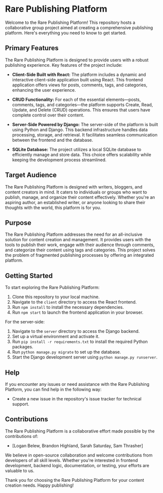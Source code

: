 # Rare Publishing Platform

Welcome to the Rare Publishing Platform! This repository hosts a collaborative group project aimed at creating a comprehensive publishing platform. Here's everything you need to know to get started.

## Primary Features

The Rare Publishing Platform is designed to provide users with a robust publishing experience. Key features of the project include:

- **Client-Side Built with React:** The platform includes a dynamic and interactive client-side application built using React. This frontend application offers views for posts, comments, tags, and categories, enhancing the user experience.

- **CRUD Functionality:** For each of the essential elements—posts, comments, tags, and categories—the platform supports Create, Read, Update, and Delete (CRUD) operations. This ensures that users have complete control over their content.

- **Server-Side Powered by Django:** The server-side of the platform is built using Python and Django. This backend infrastructure handles data processing, storage, and retrieval. It facilitates seamless communication between the frontend and the database.

- **SQLite Database:** The project utilizes a local SQLite database to efficiently manage and store data. This choice offers scalability while keeping the development process streamlined.

## Target Audience

The Rare Publishing Platform is designed with writers, bloggers, and content creators in mind. It caters to individuals or groups who want to publish, manage, and organize their content effectively. Whether you're an aspiring author, an established writer, or anyone looking to share their thoughts with the world, this platform is for you.

## Purpose

The Rare Publishing Platform addresses the need for an all-inclusive solution for content creation and management. It provides users with the tools to publish their work, engage with their audience through comments, and categorize their content using tags and categories. This project solves the problem of fragmented publishing processes by offering an integrated platform.

## Getting Started

To start exploring the Rare Publishing Platform:

1. Clone this repository to your local machine.
2. Navigate to the `client` directory to access the React frontend.
3. Run `npm install` to install the necessary dependencies.
4. Run `npm start` to launch the frontend application in your browser.

For the server-side:

1. Navigate to the `server` directory to access the Django backend.
2. Set up a virtual environment and activate it.
3. Run `pip install -r requirements.txt` to install the required Python packages.
4. Run `python manage.py migrate` to set up the database.
5. Start the Django development server using `python manage.py runserver`.

## Help

If you encounter any issues or need assistance with the Rare Publishing Platform, you can find help in the following way:
- Create a new issue in the repository's issue tracker for technical support.

## Contributions

The Rare Publishing Platform is a collaborative effort made possible by the contributions of:

- [Logan Belew, Brandon Highland, Sarah Saturday, Sam Thrasher]

We believe in open-source collaboration and welcome contributions from developers of all skill levels. Whether you're interested in frontend development, backend logic, documentation, or testing, your efforts are valuable to us.

Thank you for choosing the Rare Publishing Platform for your content creation needs. Happy publishing!

